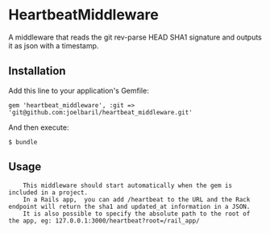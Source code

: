 # HeartbeatMiddleware

A middleware that reads the git rev-parse HEAD SHA1 signature and outputs it as json with a timestamp.

## Installation

Add this line to your application's Gemfile:

    gem 'heartbeat_middleware', :git => 'git@github.com:joelbaril/heartbeat_middleware.git'

And then execute:

    $ bundle

## Usage

		This middleware should start automatically when the gem is included in a project.
		In a Rails app,  you can add /heartbeat to the URL and the Rack endpoint will return the sha1 and updated_at information in a JSON.
		It is also possible to specify the absolute path to the root of the app, eg: 127.0.0.1:3000/heartbeat?root=/rail_app/
